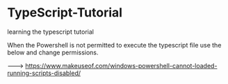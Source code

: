 # TypeScript-Tutorial
learning the typescript tutorial 

When the Powershell is not permitted to execute the typescript file use the below and change permissions.

---> https://www.makeuseof.com/windows-powershell-cannot-loaded-running-scripts-disabled/
